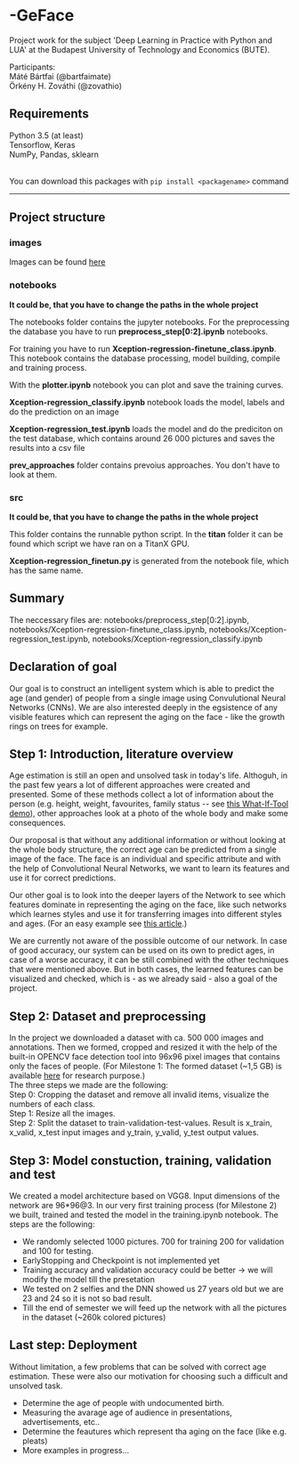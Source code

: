# -GeFace
Project work for the subject 'Deep Learning in Practice with Python and LUA' at the Budapest University of Technology and Economics (BUTE).

Participants:
<br>Máté Bártfai (@bartfaimate)
<br>Örkény H. Zováthi (@zovathio)

## Requirements
Python 3.5 (at least)<br>
Tensorflow, Keras<br>
NumPy, Pandas, sklearn<br><br>

You can download this packages with `pip install <packagename>` command

---------------------------------------------------------------------

## Project structure

### images 
Images can be found [here](https://drive.google.com/open?id=14I8YEH0egjkkbrpaBIAcQuoM9cGHVUoH)

### notebooks
**It could be, that you have to change the paths in the whole project**

The notebooks folder contains the jupyter notebooks. 
For the preprocessing the database you have to run **preprocess_step\[0:2\].ipynb** notebooks.

For training you have to run **Xception-regression-finetune_class.ipynb**. This notebook contains the database processing, model building, compile and training process.

With the **plotter.ipynb** notebook you can plot and save the training curves.

**Xception-regression_classify.ipynb** notebook loads the model, labels and do the prediction on an image 

**Xception-regression_test.ipynb** loads the model and do the prediciton on the test database, which contains around 26 000 pictures and saves the results into a csv file

**prev_approaches** folder contains prevoius approaches. You don't have to look at them.


### src
**It could be, that you have to change the paths in the whole project**

This folder contains the runnable python script. In the **titan** folder it can be found which script we have ran on a TitanX GPU.

**Xception-regression_finetun.py** is generated from the notebook file, which has the same name.


## Summary

The neccessary files are: notebooks/preprocess_step\[0:2\].ipynb, notebooks/Xception-regression-finetune_class.ipynb, notebooks/Xception-regression_test.ipynb, notebooks/Xception-regression_classify.ipynb

## Declaration of goal
Our goal is to construct an intelligent system which is able to predict the age (and gender) of people from a single image using Convulutional Neural Networks (CNNs). We are also interested deeply in the egsistence of any visible features which can represent the aging on the face - like the growth rings on trees for example.

## Step 1: Introduction, literature overview
Age estimation is still an open and unsolved task in today's life. Althoguh, in the past few years a lot of different approaches were created and presented. Some of these methods collect a lot of information about the person (e.g. height, weight, favourites, family status -- see [this What-If-Tool demo](https://pair-code.github.io/what-if-tool/age.html)), other approaches look at a photo of the whole body and make some consequences. 

Our proposal is that without any additional information or without looking at the whole body structure, the correct age can be predicted from a single image of the face. The face is an individual and specific attribute and with the help of Convolutional Neural Networks, we want to learn its features and use it for correct predictions. 

Our other goal is to look into the deeper layers of the Network to see which features dominate in representing the aging on the face, like such networks which learnes styles and use it for transferring images into different styles and ages. (For an easy example see  [this article](https://medium.com/tensorflow/neural-style-transfer-creating-art-with-deep-learning-using-tf-keras-and-eager-execution-7d541ac31398).)

We are currently not aware of the possible outcome of our network. In case of good accuracy, our system can be used on its own to predict ages, in case of a worse accuracy, it can be still combined with the other techniques that were mentioned above. But in both cases, the learned features can be visualized and checked, which is - as we already said - also a goal of the project.

## Step 2: Dataset and preprocessing
In the project we downloaded a dataset with ca. 500 000 images and annotations. Then we formed, cropped and resized it with the help of the built-in OPENCV face detection tool into 96x96 pixel images that contains only the faces of people. (For Milestone 1: The formed dataset (~1,5 GB) is available [here](https://drive.google.com/open?id=14I8YEH0egjkkbrpaBIAcQuoM9cGHVUoH) for research purpose.)
<br> The three steps we made are the following:<br>
Step 0: Cropping the dataset and remove all invalid items, visualize the numbers of each class.<br>
Step 1: Resize all the images.<br>
Step 2: Split the dataset to train-validation-test-values. Result is x_train, x_valid, x_test input images and y_train, y_valid, y_test output values.

## Step 3: Model constuction, training, validation and test
We created a model architecture based on VGG8. Input dimensions of the network are 96*96@3. In our very first training process (for Milestone 2) we built, trained and tested the model in the training.ipynb notebook.
The steps are the following:
* We randomly selected 1000 pictures. 700 for training 200 for validation and 100 for testing. 
* EarlyStopping and Checkpoint is not implemented yet
* Training accuracy and validation accuracy could be better -> we will modify the model till the presetation
* We tested on 2 selfies and the DNN showed us 27 years old but we are 23 and 24 so it is not so bad result.
* Till the end of semester we will feed up the network with all the pictures in the dataset (~260k colored pictures)

## Last step: Deployment
Without limitation, a few problems that can be solved with correct age estimation. These were also our motivation for choosing such a difficult and unsolved task.

* Determine the age of people with undocumented birth.
* Measuring the avarage age of audience in presentations, advertisements, etc..
* Determine the feautures which represent tha aging on the face (like e.g. pleats)
* More examples in progress...
